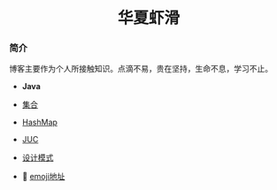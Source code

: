 <h1 align="center">华夏虾滑</h1> 

### 简介

 博客主要作为个人所接触知识。点滴不易，贵在坚持，生命不息，学习不止。



- **Java**
 - [集合](doc/java/collection.md) 
 - [HashMap](doc/java/hashmap.md)
 - [JUC](doc/java/juc.md)
 - [设计模式](doc/设计模式/设计模式总述.md)



















- :gift: [emoji地址](https://www.webfx.com/tools/emoji-cheat-sheet/)

